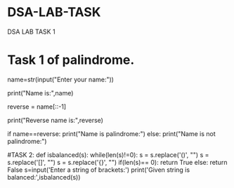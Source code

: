# DSA-LAB-TASK
DSA LAB TASK 1
# Task 1 of palindrome.

name=str(input("Enter your name:"))

print("Name is:",name)

reverse = name[::-1]

print("Reverse name is:",reverse)

if name==reverse:
  print("Name is palindrome:")
else:
  print("Name is not palindrome:")

#TASK 2:
def isbalanced(s):
    while(len(s)!=0):
        s = s.replace('()', "")
        s = s.replace('[]', "")
        s = s.replace('{}', "")
    if(len(s)== 0):
        return True
    else:
        return False
s=input('Enter a string of brackets:')
print('Given string is balanced:',isbalanced(s))

